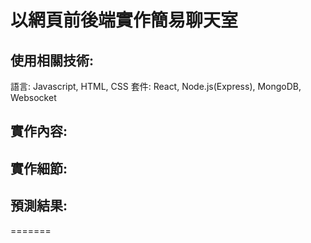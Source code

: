 # 以網頁前後端實作簡易聊天室

## 使用相關技術:
語言: Javascript, HTML, CSS
套件: React, Node.js(Express), MongoDB, Websocket

## 實作內容:

## 實作細節:

## 預測結果:
=======
